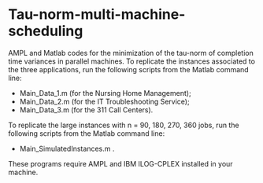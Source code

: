 # Tau-norm-multi-machine-scheduling

AMPL and Matlab codes for the minimization of the tau-norm of completion time variances in parallel machines. To replicate the instances associated to the three applications, run the following scripts from the Matlab command line:

- Main_Data_1.m (for the Nursing Home Management);
- Main_Data_2.m (for the IT Troubleshooting Service);
- Main_Data_3.m (for the 311 Call Centers).

To replicate the large instances with n = 90, 180, 270, 360 jobs, run the following scripts from the Matlab command line:

- Main_SimulatedInstances.m .

These programs require AMPL and IBM ILOG-CPLEX installed in your machine.
